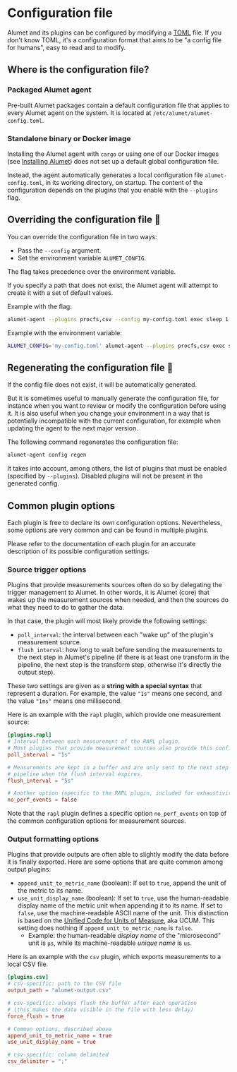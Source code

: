 # Configuration file

Alumet and its plugins can be configured by modifying a [TOML](https://toml.io/en/) file.
If you don't know TOML, it's a configuration format that aims to be "a config file for humans", easy to read and to modify.

## Where is the configuration file?

### Packaged Alumet agent

Pre-built Alumet packages contain a default configuration file that applies to every Alumet agent on the system.
It is located at `/etc/alumet/alumet-config.toml`.

### Standalone binary or Docker image

Installing the Alumet agent with `cargo` or using one of our Docker images (see [Installing Alumet](./install.md)) does not set up a default global configuration file.

Instead, the agent automatically generates a local configuration file `alumet-config.toml`, in its working directory, on startup.
The content of the configuration depends on the plugins that you enable with the `--plugins` flag.

## Overriding the configuration file 📄

You can override the configuration file in two ways:
- Pass the `--config` argument.
- Set the environment variable `ALUMET_CONFIG`.

The flag takes precedence over the environment variable.

If you specify a path that does not exist, the Alumet agent will attempt to create it with a set of default values.

Example with the flag:

```sh
alumet-agent --plugins procfs,csv --config my-config.toml exec sleep 1
```

Example with the environment variable:

```sh
ALUMET_CONFIG='my-config.toml' alumet-agent --plugins procfs,csv exec sleep 1
```

## Regenerating the configuration file 🔁

If the config file does not exist, it will be automatically generated.

But it is sometimes useful to manually generate the configuration file, for instance when you want to review or modify the configuration before using it. It is also useful when you change your environment in a way that is potentially incompatible with the current configuration, for example when updating the agent to the next major version.

The following command regenerates the configuration file:

```sh
alumet-agent config regen
```

It takes into account, among others, the list of plugins that must be enabled (specified by `--plugins`).
Disabled plugins will not be present in the generated config.

## Common plugin options

Each plugin is free to declare its own configuration options.
Nevertheless, some options are very common and can be found in multiple plugins.

Please refer to the documentation of each plugin for an accurate description of its possible configuration settings.

### Source trigger options

Plugins that provide measurements sources often do so by delegating the trigger management to Alumet.
In other words, it is Alumet (core) that wakes up the measurement sources when needed, and then the sources do what they need to do to gather the data.

In that case, the plugin will most likely provide the following settings:
- `poll_interval`: the interval between each "wake up" of the plugin's measurement source.
- `flush_interval`: how long to wait before sending the measurements to the next step in Alumet's pipeline (if there is at least one transform in the pipeline, the next step is the transform step, otherwise it's directly the output step).

These two settings are given as a **string with a special syntax** that represent a duration.
For example, the value `"1s"` means one second, and the value `"1ms"` means one millisecond.

Here is an example with the `rapl` plugin, which provide one measurement source:

```toml
[plugins.rapl]
# Interval between each measurement of the RAPL plugin.
# Most plugins that provide measurement sources also provide this configuration option.
poll_interval = "1s"

# Measurements are kept in a buffer and are only sent to the next step of the Alumet
# pipeline when the flush interval expires.
flush_interval = "5s"

# Another option (specific to the RAPL plugin, included for exhaustivity purposes)
no_perf_events = false
```

Note that the `rapl` plugin defines a specific option `no_perf_events` on top of the common configuration options for measurement sources.

### Output formatting options

Plugins that provide outputs are often able to slightly modify the data before it is finally exported.
Here are some options that are quite common among output plugins:
- `append_unit_to_metric_name` (boolean): If set to `true`, append the unit of the metric to its name.
- `use_unit_display_name` (boolean): If set to `true`, use the human-readable display name of the metric unit when appending it to its name. If set to `false`, use the machine-readable ASCII name of the unit. This distinction is based on the [Unified Code for Units of Measure](https://ucum.org/), aka UCUM. This setting does nothing if `append_unit_to_metric_name` is `false`.
  - Example: the human-readable _display name_ of the "microsecond" unit is `µs`, while its machine-readable _unique name_ is `us`.

Here is an example with the `csv` plugin, which exports measurements to a local CSV file.

```toml
[plugins.csv]
# csv-specific: path to the CSV file
output_path = "alumet-output.csv"

# csv-specific: always flush the buffer after each operation
# (this makes the data visible in the file with less delay)
force_flush = true

# Common options, described above
append_unit_to_metric_name = true
use_unit_display_name = true

# csv-specific: column delimited
csv_delimiter = ";"
```
